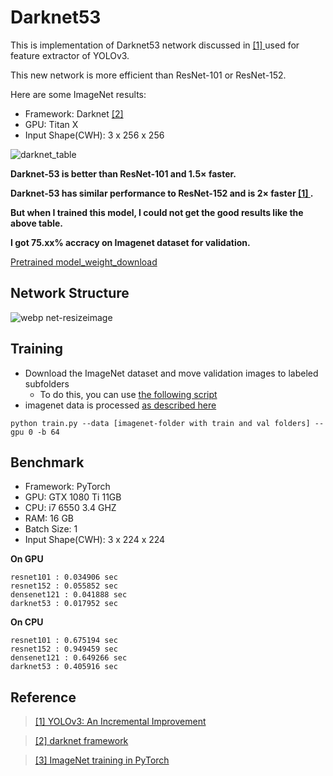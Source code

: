 # Darknet53

This is implementation of Darknet53 network discussed in [ [1] ](https://pjreddie.com/media/files/papers/YOLOv3.pdf) used for feature extractor of YOLOv3.

This new network is more efficient than ResNet-101 or ResNet-152.

Here are some ImageNet results:

- Framework: Darknet [ [2] ](https://github.com/pjreddie/darknet)
- GPU: Titan X
- Input Shape(CWH): 3 x 256 x 256 

![darknet_table](https://user-images.githubusercontent.com/35001605/53488653-4b288280-3ad2-11e9-9aba-f14cbfc65c0c.PNG)


**Darknet-53 is better than ResNet-101 and 1.5× faster.**

**Darknet-53 has similar performance to ResNet-152 and is 2× faster [ [1] ](https://pjreddie.com/media/files/papers/YOLOv3.pdf).** 


**But when I trained this model, I could not get the good results like the above table.**

**I got 75.xx% accracy on Imagenet dataset for validation.**

[Pretrained model_weight_download](https://drive.google.com/open?id=1keZwVIfcWmxfTiswzOKUwkUz2xjvTvfm)


## Network Structure

![webp net-resizeimage](https://user-images.githubusercontent.com/35001605/53487913-2df2b480-3ad0-11e9-9788-b2feab624786.png)


## Training

- Download the ImageNet dataset and move validation images to labeled subfolders
    - To do this, you can use [the following script](https://raw.githubusercontent.com/soumith/imagenetloader.torch/master/valprep.sh)
- imagenet data is processed [as described here](https://github.com/facebook/fb.resnet.torch/blob/master/INSTALL.md#download-the-imagenet-dataset)

```
python train.py --data [imagenet-folder with train and val folders] --gpu 0 -b 64
```

## Benchmark
- Framework: PyTorch
- GPU: GTX 1080 Ti 11GB
- CPU: i7 6550 3.4 GHZ
- RAM: 16 GB
- Batch Size: 1
- Input Shape(CWH): 3 x 224 x 224 

**On GPU**
```
resnet101 : 0.034906 sec
resnet152 : 0.055852 sec
densenet121 : 0.041888 sec
darknet53 : 0.017952 sec
```

**On CPU**
```
resnet101 : 0.675194 sec
resnet152 : 0.949459 sec
densenet121 : 0.649266 sec
darknet53 : 0.405916 sec
```

## Reference
>[ [1] YOLOv3: An Incremental Improvement ](https://pjreddie.com/media/files/papers/YOLOv3.pdf)

>[ [2] darknet framework ](https://github.com/pjreddie/darknet)

>[ [3] ImageNet training in PyTorch](https://github.com/pytorch/examples/tree/master/imagenet)
